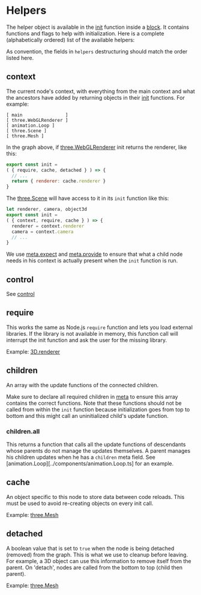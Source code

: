 # Helpers

The helper object is available in the [init](init.md) function inside a [block](block.md). It contains functions and flags to help with initialization. Here is a complete (alphabetically ordered) list of the available helpers:

As convention, the fields in `helpers` destructuring should match the order listed here.

## context

The current node's context, with everything from the main context and what the ancestors have added by returning objects in their [init](init.md) functions. For example:

```ascii
[ main                ]
[ three.WebGLRenderer ]
[ animation.Loop ]
[ three.Scene ]
[ three.Mesh ]
```

In the graph above, if [three.WebGLRenderer](../components/three.WebGLRenderer.ts) init returns the renderer, like this:

```Javascript
export const init =
( { require, cache, detached } ) => {
  // ...
  return { renderer: cache.renderer }
}
```

The [three.Scene](../components/three.Scene.ts) will have access to it in its `init` function like this:

```Javascript
let renderer, camera, object3d
export const init =
( { context, require, cache } ) => {
  renderer = context.renderer
  camera = context.camera
  // ...
}
```

We use [meta.expect](meta.md#expect) and [meta.provide](meta.md#provide) to ensure that what a child node needs in his context is actually present when the `init` function is run.

## control

See [control](control.md)

## require

This works the same as Node.js `require` function and lets you load external libraries. If the library is not available in memory, this function call will interrupt the init function and ask the user for the missing library.

Example: [3D.renderer](../components/3D.renderer.ts#L3)

## children

An array with the update functions of the connected children.

Make sure to declare all required children in [meta](meta.md#children) to ensure this array contains the correct functions. Note that these functions should not be called from within the `init` function because initialization goes from top to bottom and this might call an uninitialized child's update function.

### children.all

This returns a function that calls all the update functions of descendants whose parents do not manage the updates themselves. A parent manages his children updates when he has a `children` meta field. See [animation.Loop][../components/animation.Loop.ts] for an example.

## cache

An object specific to this node to store data between code reloads. This must be used to avoid re-creating objects on every init call.

Example: [three.Mesh](../components/three.Mesh.ts)

## detached

A boolean value that is set to `true` when the node is being detached (removed) from the graph. This is what we use to cleanup before leaving. For example, a 3D object can use this information to remove itself from the parent. On 'detach', nodes are called from the bottom to top (child then parent).

Example: [three.Mesh](../components/three.Mesh.ts)
